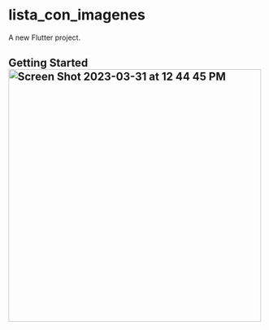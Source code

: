 # lista_con_imagenes

A new Flutter project.

## Getting Started<img width="497" alt="Screen Shot 2023-03-31 at 12 44 45 PM" src="https://user-images.githubusercontent.com/77129444/229180798-1d56f0fc-a6fe-453f-8ee0-1a19a0a28746.png">



